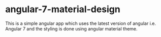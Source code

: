# angular-7-material-design
This is a simple angular app which uses the latest version of angular i.e. Angular 7 and the styling is done using angular material theme.
